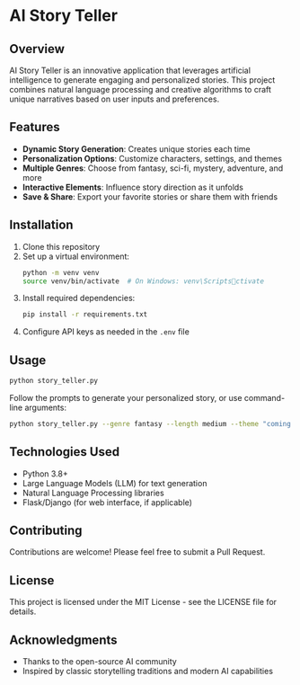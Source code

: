 # AI Story Teller

## Overview
AI Story Teller is an innovative application that leverages artificial intelligence to generate engaging and personalized stories. This project combines natural language processing and creative algorithms to craft unique narratives based on user inputs and preferences.

## Features
- **Dynamic Story Generation**: Creates unique stories each time
- **Personalization Options**: Customize characters, settings, and themes
- **Multiple Genres**: Choose from fantasy, sci-fi, mystery, adventure, and more
- **Interactive Elements**: Influence story direction as it unfolds
- **Save & Share**: Export your favorite stories or share them with friends

## Installation
1. Clone this repository
2. Set up a virtual environment:
   ```bash
   python -m venv venv
   source venv/bin/activate  # On Windows: venv\Scriptsctivate
   ```
3. Install required dependencies:
   ```bash
   pip install -r requirements.txt
   ```
4. Configure API keys as needed in the `.env` file

## Usage
```bash
python story_teller.py
```

Follow the prompts to generate your personalized story, or use command-line arguments:
```bash
python story_teller.py --genre fantasy --length medium --theme "coming of age"
```

## Technologies Used
- Python 3.8+
- Large Language Models (LLM) for text generation
- Natural Language Processing libraries
- Flask/Django (for web interface, if applicable)

## Contributing
Contributions are welcome! Please feel free to submit a Pull Request.

## License
This project is licensed under the MIT License - see the LICENSE file for details.

## Acknowledgments
- Thanks to the open-source AI community
- Inspired by classic storytelling traditions and modern AI capabilities

